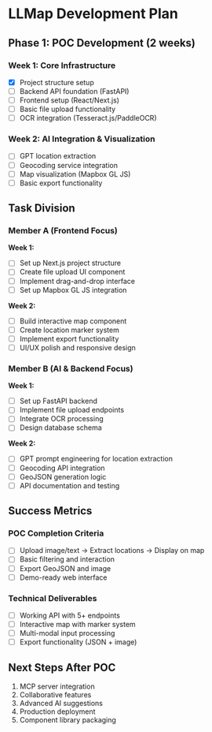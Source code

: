 # LLMap Development Plan

## Phase 1: POC Development (2 weeks)

### Week 1: Core Infrastructure
- [x] Project structure setup
- [ ] Backend API foundation (FastAPI)
- [ ] Frontend setup (React/Next.js)
- [ ] Basic file upload functionality
- [ ] OCR integration (Tesseract.js/PaddleOCR)

### Week 2: AI Integration & Visualization
- [ ] GPT location extraction
- [ ] Geocoding service integration
- [ ] Map visualization (Mapbox GL JS)
- [ ] Basic export functionality

## Task Division

### Member A (Frontend Focus)
**Week 1:**
- [ ] Set up Next.js project structure
- [ ] Create file upload UI component
- [ ] Implement drag-and-drop interface
- [ ] Set up Mapbox GL JS integration

**Week 2:**
- [ ] Build interactive map component
- [ ] Create location marker system
- [ ] Implement export functionality
- [ ] UI/UX polish and responsive design

### Member B (AI & Backend Focus)
**Week 1:**
- [ ] Set up FastAPI backend
- [ ] Implement file upload endpoints
- [ ] Integrate OCR processing
- [ ] Design database schema

**Week 2:**
- [ ] GPT prompt engineering for location extraction
- [ ] Geocoding API integration
- [ ] GeoJSON generation logic
- [ ] API documentation and testing

## Success Metrics

### POC Completion Criteria
- [ ] Upload image/text → Extract locations → Display on map
- [ ] Basic filtering and interaction
- [ ] Export GeoJSON and image
- [ ] Demo-ready web interface

### Technical Deliverables
- [ ] Working API with 5+ endpoints
- [ ] Interactive map with marker system
- [ ] Multi-modal input processing
- [ ] Export functionality (JSON + image)

## Next Steps After POC
1. MCP server integration
2. Collaborative features
3. Advanced AI suggestions
4. Production deployment
5. Component library packaging